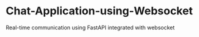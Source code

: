 # Chat-Application-using-Websocket

Real-time communication using FastAPI integrated with websocket
